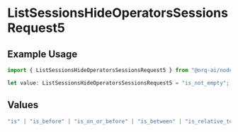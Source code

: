 # ListSessionsHideOperatorsSessionsRequest5

## Example Usage

```typescript
import { ListSessionsHideOperatorsSessionsRequest5 } from "@orq-ai/node/models/operations";

let value: ListSessionsHideOperatorsSessionsRequest5 = "is_not_empty";
```

## Values

```typescript
"is" | "is_before" | "is_on_or_before" | "is_between" | "is_relative_today" | "is_relative_time" | "is_empty" | "is_not_empty"
```